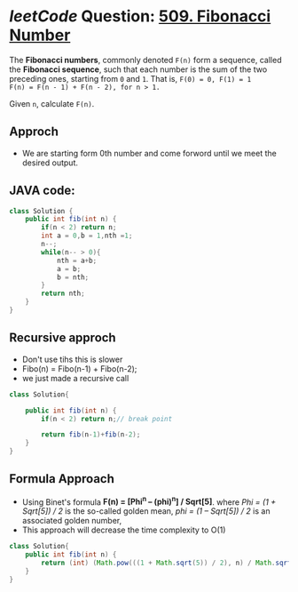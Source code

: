 # _leetCode_ Question: [509. Fibonacci Number](https://leetcode.com/problems/fibonacci-number/)

The **Fibonacci numbers**, commonly denoted `F(n)` form a sequence, called the **Fibonacci sequence**, such that each number is the sum of the two preceding ones, starting from `0` and `1`. That is,
`F(0) = 0, F(1) = 1`  
`F(n) = F(n - 1) + F(n - 2), for n > 1.`

Given `n`, calculate `F(n)`.

## Approch

- We are starting form 0th number and come forword until we meet the desired output.

## JAVA code:

```JAVA
class Solution {
    public int fib(int n) {
        if(n < 2) return n;
        int a = 0,b = 1,nth =1;
        n--;
        while(n-- > 0){
            nth = a+b;
            a = b;
            b = nth;
        }
        return nth;
    }
}
```

## Recursive approch

- Don't use tihs this is slower
- Fibo(n) = Fibo(n-1) + Fibo(n-2);
- we just made a recursive call

```JAVA
class Solution{

    public int fib(int n) {
        if(n < 2) return n;// break point

        return fib(n-1)+fib(n-2);
    }
}
```

## Formula Approach
- Using Binet's formula **F(n) = [Phi<sup>n</sup> – (phi)<sup>n</sup>] / Sqrt[5]**. where _Phi = (1 + Sqrt[5]) / 2_ is the so-called golden mean, _phi = (1 – Sqrt[5]) / 2_ is an associated golden number,
- This approach will decrease the time complexity to O(1)

```JAVA
class Solution{
    public int fib(int n) {
        return (int) (Math.pow(((1 + Math.sqrt(5)) / 2), n) / Math.sqrt(5));
    }
}
```
